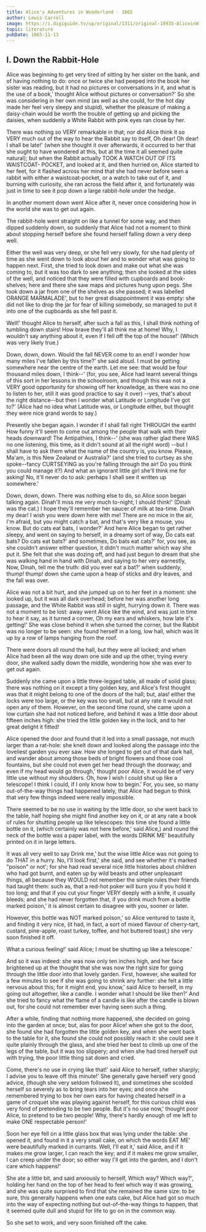 ```yaml
---
title: Alice's Adventures in Wonderland - 1865
author: Lewis Carroll
image: https://i.digiguide.tv/up/original/1311/original-18935-AliceinW-13855862520.png
topic: literature
pubDate: 1865-11-13
---
```

## I. Down the Rabbit-Hole

Alice was beginning to get very tired of sitting by her sister on the bank, and of having nothing to do:  once or twice she had peeped into the book her sister was reading, but it had no pictures or conversations in it, and what is the use of a book,' thought Alice without pictures or conversation?' So she was considering in her own mind (as well as she could, for the hot day made her feel very sleepy and stupid), whether the pleasure of making a daisy-chain would be worth the trouble of getting up and picking the daisies, when suddenly a White Rabbit with pink eyes ran close by her.

There was nothing so VERY remarkable in that; nor did Alice think it so VERY much out of the way to hear the Rabbit say to itself, Oh dear!  Oh dear!  I shall be late!'  (when she thought it over afterwards, it occurred to her that she ought to have wondered at this, but at the time it all seemed quite natural); but when the Rabbit actually TOOK A WATCH OUT OF ITS WAISTCOAT- POCKET, and looked at it, and then hurried on, Alice started to her feet, for it flashed across her mind that she had never before seen a rabbit with either a waistcoat-pocket, or a watch to take out of it, and burning with curiosity, she ran across the field after it, and fortunately was just in time to see it pop down a large rabbit-hole under the hedge.

In another moment down went Alice after it, never once considering how in the world she was to get out again.

The rabbit-hole went straight on like a tunnel for some way, and then dipped suddenly down, so suddenly that Alice had not a moment to think about stopping herself before she found herself falling down a very deep well.

Either the well was very deep, or she fell very slowly, for she had plenty of time as she went down to look about her and to wonder what was going to happen next.  First, she tried to look down and make out what she was coming to, but it was too dark to see anything; then she looked at the sides of the well, and noticed that they were filled with cupboards and book-shelves; here and there she saw maps and pictures hung upon pegs.  She took down a jar from one of the shelves as she passed; it was labelled ORANGE MARMALADE', but to her great disappointment it was empty:  she did not like to drop the jar for fear of killing somebody, so managed to put it into one of the cupboards as she fell past it.

Well!' thought Alice to herself, after such a fall as this, I shall think nothing of tumbling down stairs!  How brave they'll all think me at home!  Why, I wouldn't say anything about it, even if I fell off the top of the house!' (Which was very likely true.)

Down, down, down.  Would the fall NEVER come to an end!  I wonder how many miles I've fallen by this time?' she said aloud. I must be getting somewhere near the centre of the earth.  Let me see:  that would be four thousand miles down, I think--' (for, you see, Alice had learnt several things of this sort in her lessons in the schoolroom, and though this was not a VERY good opportunity for showing off her knowledge, as there was no one to listen to her, still it was good practice to say it over) --yes, that's about the right distance--but then I wonder what Latitude or Longitude I've got to?'  (Alice had no idea what Latitude was, or Longitude either, but thought they were nice grand words to say.)

Presently she began again.  I wonder if I shall fall right THROUGH the earth!  How funny it'll seem to come out among the people that walk with their heads downward!  The Antipathies, I think--' (she was rather glad there WAS no one listening, this time, as it didn't sound at all the right word) --but I shall have to ask them what the name of the country is, you know. Please, Ma'am, is this New Zealand or Australia?' (and she tried to curtsey as she spoke--fancy CURTSEYING as you're falling through the air!  Do you think you could manage it?)  And what an ignorant little girl she'll think me for asking!  No, it'll never do to ask:  perhaps I shall see it written up somewhere.'

Down, down, down.  There was nothing else to do, so Alice soon began talking again.  Dinah'll miss me very much to-night, I should think!'  (Dinah was the cat.)  I hope they'll remember her saucer of milk at tea-time.  Dinah my dear!  I wish you were down here with me!  There are no mice in the air, I'm afraid, but you might catch a bat, and that's very like a mouse, you know. But do cats eat bats, I wonder?'  And here Alice began to get rather sleepy, and went on saying to herself, in a dreamy sort of way, Do cats eat bats?  Do cats eat bats?' and sometimes, Do bats eat cats?' for, you see, as she couldn't answer either question, it didn't much matter which way she put it.  She felt that she was dozing off, and had just begun to dream that she was walking hand in hand with Dinah, and saying to her very earnestly, Now, Dinah, tell me the truth:  did you ever eat a bat?' when suddenly, thump! thump! down she came upon a heap of sticks and dry leaves, and the fall was over.

Alice was not a bit hurt, and she jumped up on to her feet in a moment:  she looked up, but it was all dark overhead; before her was another long passage, and the White Rabbit was still in sight, hurrying down it.  There was not a moment to be lost: away went Alice like the wind, and was just in time to hear it say, as it turned a corner, Oh my ears and whiskers, how late it's getting!'  She was close behind it when she turned the corner, but the Rabbit was no longer to be seen:  she found herself in a long, low hall, which was lit up by a row of lamps hanging from the roof.

There were doors all round the hall, but they were all locked; and when Alice had been all the way down one side and up the other, trying every door, she walked sadly down the middle, wondering how she was ever to get out again.

Suddenly she came upon a little three-legged table, all made of solid glass; there was nothing on it except a tiny golden key, and Alice's first thought was that it might belong to one of the doors of the hall; but, alas! either the locks were too large, or the key was too small, but at any rate it would not open any of them.  However, on the second time round, she came upon a low curtain she had not noticed before, and behind it was a little door about fifteen inches high:  she tried the little golden key in the lock, and to her great delight it fitted!

Alice opened the door and found that it led into a small passage, not much larger than a rat-hole:  she knelt down and looked along the passage into the loveliest garden you ever saw. How she longed to get out of that dark hall, and wander about among those beds of bright flowers and those cool fountains, but she could not even get her head through the doorway; and even if my head would go through,' thought poor Alice, it would be of very little use without my shoulders.  Oh, how I wish I could shut up like a telescope!  I think I could, if I only know how to begin.'  For, you see, so many out-of-the-way things had happened lately, that Alice had begun to think that very few things indeed were really impossible.

There seemed to be no use in waiting by the little door, so she went back to the table, half hoping she might find another key on it, or at any rate a book of rules for shutting people up like telescopes:  this time she found a little bottle on it, (which certainly was not here before,' said Alice,) and round the neck of the bottle was a paper label, with the words DRINK ME' beautifully printed on it in large letters.

It was all very well to say Drink me,' but the wise little Alice was not going to do THAT in a hurry.  No, I'll look first,' she said, and see whether it's marked "poison" or not'; for she had read several nice little histories about children who had got burnt, and eaten up by wild beasts and other unpleasant things, all because they WOULD not remember the simple rules their friends had taught them:  such as, that a red-hot poker will burn you if you hold it too long; and that if you cut your finger VERY deeply with a knife, it usually bleeds; and she had never forgotten that, if you drink much from a bottle marked poison,' it is almost certain to disagree with you, sooner or later.

However, this bottle was NOT marked poison,' so Alice ventured to taste it, and finding it very nice, (it had, in fact, a sort of mixed flavour of cherry-tart, custard, pine-apple, roast turkey, toffee, and hot buttered toast,) she very soon finished it off.







What a curious feeling!' said Alice; I must be shutting up like a telescope.'

And so it was indeed:  she was now only ten inches high, and her face brightened up at the thought that she was now the right size for going through the little door into that lovely garden. First, however, she waited for a few minutes to see if she was going to shrink any further:  she felt a little nervous about this; for it might end, you know,' said Alice to herself, in my going out altogether, like a candle.  I wonder what I should be like then?'  And she tried to fancy what the flame of a candle is like after the candle is blown out, for she could not remember ever having seen such a thing.

After a while, finding that nothing more happened, she decided on going into the garden at once; but, alas for poor Alice! when she got to the door, she found she had forgotten the little golden key, and when she went back to the table for it, she found she could not possibly reach it:  she could see it quite plainly through the glass, and she tried her best to climb up one of the legs of the table, but it was too slippery; and when she had tired herself out with trying, the poor little thing sat down and cried.

Come, there's no use in crying like that!' said Alice to herself, rather sharply; I advise you to leave off this minute!' She generally gave herself very good advice, (though she very seldom followed it), and sometimes she scolded herself so severely as to bring tears into her eyes; and once she remembered trying to box her own ears for having cheated herself in a game of croquet she was playing against herself, for this curious child was very fond of pretending to be two people.  But it's no use now,' thought poor Alice, to pretend to be two people!  Why, there's hardly enough of me left to make ONE respectable person!'

Soon her eye fell on a little glass box that was lying under the table:  she opened it, and found in it a very small cake, on which the words EAT ME' were beautifully marked in currants. Well, I'll eat it,' said Alice, and if it makes me grow larger, I can reach the key; and if it makes me grow smaller, I can creep under the door; so either way I'll get into the garden, and I don't care which happens!'

She ate a little bit, and said anxiously to herself, Which way?  Which way?', holding her hand on the top of her head to feel which way it was growing, and she was quite surprised to find that she remained the same size:  to be sure, this generally happens when one eats cake, but Alice had got so much into the way of expecting nothing but out-of-the-way things to happen, that it seemed quite dull and stupid for life to go on in the common way.

So she set to work, and very soon finished off the cake.








